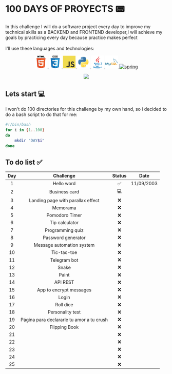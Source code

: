 # 100 DAYS OF PROYECTS 📟
In this challenge I will do a software project every day to improve my technical skills as a BACKEND and FRONTEND developer,I will achieve my goals by practicing every day because practice makes perfect<br><br>
I'll use these languages and technologies:
<p align="center"> 
  <!--HTML5-->
  <a href="https://www.w3.org/html/" target="_blank" rel="noreferrer"> 
    <img src="https://raw.githubusercontent.com/devicons/devicon/master/icons/html5/html5-original-wordmark.svg" alt="html5" width="40" height="40"/> 
  </a> 
  <!--CSS3-->
  <a href="https://www.w3schools.com/css/" target="_blank" rel="noreferrer"> 
    <img src="https://raw.githubusercontent.com/devicons/devicon/master/icons/css3/css3-original-wordmark.svg" alt="css3" width="40" height="40"/> 
  </a>
  <!--JavaScript-->
  <a href="https://developer.mozilla.org/en-US/docs/Web/JavaScript" target="_blank" rel="noreferrer"> 
    <img src="https://raw.githubusercontent.com/devicons/devicon/master/icons/javascript/javascript-original.svg" alt="javascript" width="40" height="40"/>     </a>
  <!--Python-->
  <a href="https://www.python.org" target="_blank" rel="noreferrer"> 
    <img src="https://raw.githubusercontent.com/devicons/devicon/master/icons/python/python-original.svg" alt="python" width="40" height="40"/> 
  </a> 
     <!--Java-->
     <a href="https://www.java.com" target="_blank" rel="noreferrer"> 
        <img src="https://raw.githubusercontent.com/devicons/devicon/master/icons/java/java-original.svg" alt="java" width="40" height="40"/> 
    </a>
    <!--MySQL-->
    <a href="https://www.mysql.com/" target="_blank" rel="noreferrer"> 
      <img src="https://raw.githubusercontent.com/devicons/devicon/master/icons/mysql/mysql-original-wordmark.svg" alt="mysql" width="40" height="40"/> 
    </a>
    <!--Spring-->
    <a href="https://spring.io/" target="_blank" rel="noreferrer"> 
      <img src="https://www.vectorlogo.zone/logos/springio/springio-icon.svg" alt="spring" width="40" height="40"/> 
    </a>
</p>
<p align="center">
    <img src="https://i.pinimg.com/originals/bb/5e/47/bb5e47498772c0628f6dc7f26a6af28c.gif" >
</p>

## Lets start 💻
I won't do 100 directories for this challenge by my own hand, so i decided to do a bash script to do that for me: 
```bash
#!/bin/bash
for i in {1..100}
do 
    mkdir "DAY$i"
done
```
## To do list ✅
<div style="text-align: center">

| Day  | Challenge   | Status |Date       |
|------|-------------|--------|-----------|
|  1   | Hello word  |✅     | 11/09/2003|
|  2   | Business card  |💻     | |
|  3   | Landing page with parallax effect  |❌    | |
|  4   | Memorama |❌   ||
|  5   | Pomodoro Timer  |❌    | |
|  6   | Tip calculator |❌    | |
|  7   | Programming quiz  |❌    | |
|  8   | Password generator  |❌     | |
|  9   | Message automation system  |❌     | |
|  10   | Tic-tac-toe  |❌     | |
|  11   | Telegram bot  |❌     | |
|  12   |Snake |❌     | |
|  13   | Paint  |❌     | |
|  14   | API REST |❌     | |
|  15   | App to encrypt messages  |❌     | |
|  16   | Login  |❌     | |
|  17   | Roll dice  |❌     | |
|  18   | Personality test  |❌     | |
|  19   | Página para declararle tu amor a tu crush  |❌     | |
|  20   | Flipping Book  |❌     | |
|  21  |  |❌    | |
|  22   |   |❌     | |
|  23   |   |❌     | |
|  24   |   |❌     | |
|  25   |   |❌    | |

</div>
